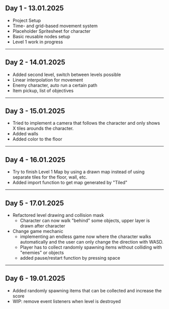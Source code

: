 ## Day 1 - 13.01.2025
- Project Setup
- Time- and grid-based movement system
- Placeholder Spritesheet for character
- Basic reusable nodes setup
- Level 1 work in progress

---

## Day 2 - 14.01.2025
- Added second level, switch between levels possible
- Linear interpolation for movement
- Enemy character, auto run a certain path
- Item pickup, list of objectives

---

## Day 3 - 15.01.2025
- Tried to implement a camera that follows the character and only shows X tiles arounds the character.
- Added walls
- Added color to the floor

---

## Day 4 - 16.01.2025
- Try to finish Level 1 Map by using a drawn map instead of using separate tiles for the floor, wall, etc.
- Added import function to get map generated by "Tiled"

--- 

## Day 5 - 17.01.2025
- Refactored level drawing and collision mask
  - Character can now walk "behind" some objects, upper layer is drawn after character
- Change game mechanic
  - implementing an endless game now where the character walks automatically and the user can only change the direction with WASD.
  - Player has to collect randomly spawning items without colliding with "enemies" or objects
  - added pause/restart function by pressing space

---

## Day 6 - 19.01.2025
- Added randomly spawning items that can be collected and increase the score
- WIP: remove event listeners when level is destroyed
